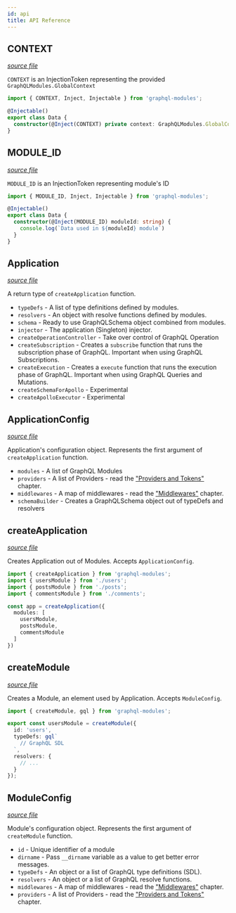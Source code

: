 ```yaml
---
id: api
title: API Reference
---
```




## CONTEXT
[_source file_](https://github.com/Urigo/graphql-modules/blob/master/packages/graphql-modules/src/application/tokens.ts)

`CONTEXT` is an InjectionToken representing the provided `GraphQLModules.GlobalContext`


```typescript
import { CONTEXT, Inject, Injectable } from 'graphql-modules';

@Injectable()
export class Data {
  constructor(@Inject(CONTEXT) private context: GraphQLModules.GlobalContext) {}
}
```

## MODULE_ID
[_source file_](https://github.com/Urigo/graphql-modules/blob/master/packages/graphql-modules/src/module/tokens.ts)

`MODULE_ID` is an InjectionToken representing module's ID


```typescript
import { MODULE_ID, Inject, Injectable } from 'graphql-modules';

@Injectable()
export class Data {
  constructor(@Inject(MODULE_ID) moduleId: string) {
    console.log(`Data used in ${moduleId} module`)
  }
}
```

## Application
[_source file_](https://github.com/Urigo/graphql-modules/blob/master/packages/graphql-modules/src/application/types.ts)

A return type of `createApplication` function.

 - `typeDefs` - A list of type definitions defined by modules.
 - `resolvers` - An object with resolve functions defined by modules.
 - `schema` - Ready to use GraphQLSchema object combined from modules.
 - `injector` - The application (Singleton) injector.
 - `createOperationController` - Take over control of GraphQL Operation
 - `createSubscription` - Creates a `subscribe` function that runs the subscription phase of GraphQL.
Important when using GraphQL Subscriptions.
 - `createExecution` - Creates a `execute` function that runs the execution phase of GraphQL.
Important when using GraphQL Queries and Mutations.
 - `createSchemaForApollo` - Experimental
 - `createApolloExecutor` - Experimental



## ApplicationConfig
[_source file_](https://github.com/Urigo/graphql-modules/blob/master/packages/graphql-modules/src/application/types.ts)

Application's configuration object. Represents the first argument of `createApplication` function.

 - `modules` - A list of GraphQL Modules
 - `providers` - A list of Providers - read the ["Providers and Tokens"](./di/providers) chapter.
 - `middlewares` - A map of middlewares - read the ["Middlewares"](./advanced/middlewares) chapter.
 - `schemaBuilder` - Creates a GraphQLSchema object out of typeDefs and resolvers



## createApplication
[_source file_](https://github.com/Urigo/graphql-modules/blob/master/packages/graphql-modules/src/application/application.ts)

Creates Application out of Modules. Accepts `ApplicationConfig`.


```typescript
import { createApplication } from 'graphql-modules';
import { usersModule } from './users';
import { postsModule } from './posts';
import { commentsModule } from './comments';

const app = createApplication({
  modules: [
    usersModule,
    postsModule,
    commentsModule
  ]
})
```

## createModule
[_source file_](https://github.com/Urigo/graphql-modules/blob/master/packages/graphql-modules/src/module/module.ts)

Creates a Module, an element used by Application. Accepts `ModuleConfig`.


```typescript
import { createModule, gql } from 'graphql-modules';

export const usersModule = createModule({
  id: 'users',
  typeDefs: gql`
    // GraphQL SDL
  `,
  resolvers: {
    // ...
  }
});
```

## ModuleConfig
[_source file_](https://github.com/Urigo/graphql-modules/blob/master/packages/graphql-modules/src/module/types.ts)

Module's configuration object. Represents the first argument of `createModule` function.

 - `id` - Unique identifier of a module
 - `dirname` - Pass `__dirname` variable as a value to get better error messages.
 - `typeDefs` - An object or a list of GraphQL type definitions (SDL).
 - `resolvers` - An object or a list of GraphQL resolve functions.
 - `middlewares` - A map of middlewares - read the ["Middlewares"](./advanced/middlewares) chapter.
 - `providers` - A list of Providers - read the ["Providers and Tokens"](./di/providers) chapter.

